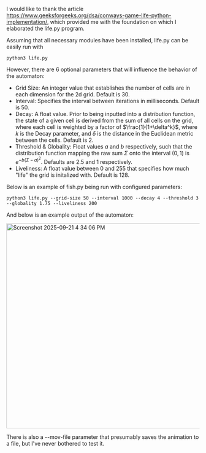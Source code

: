 I would like to thank the article https://www.geeksforgeeks.org/dsa/conways-game-life-python-implementation/, which provided me with the foundation on which I elaborated the life.py program.

Assuming that all necessary modules have been installed, life.py can be easily run with

```python3 life.py```

However, there are 6 optional parameters that will influence the behavior of the automaton:

- Grid Size: An integer value that establishes the number of cells are in each dimension for the 2d grid. Default is 30.
- Interval: Specifies the interval between iterations in milliseconds. Default is 50.
- Decay: A float value. Prior to being inputted into a distribution function, the state of a given cell is derived from the sum of all cells on the grid, where each cell is weighted by a factor of $\frac{1}{1+\delta^k}$, where $k$ is the Decay parameter, and $\delta$ is the distance in the Euclidean metric between the cells. Default is 2.
- Threshold & Globality: Float values $a$ and $b$ respectively, such that the distribution function mapping the raw sum $\Sigma$ onto the interval $(0,1)$ is $e^{-b(\Sigma-a)^2}$. Defaults are 2.5 and 1 respectively.
- Liveliness: A float value between 0 and 255 that specifies how much "life" the grid is initalized with. Default is 128.

Below is an example of fish.py being run with configured parameters:

```python3 life.py --grid-size 50 --interval 1000 --decay 4 --threshold 3 --globality 1.75 --liveliness 200```

And below is an example output of the automaton:

<img width="996" height="534" alt="Screenshot 2025-09-21 4 34 06 PM" src="https://github.com/user-attachments/assets/96e0edff-4f0f-461e-ae14-988c17b09ded" />

There is also a --mov-file parameter that presumably saves the animation to a file, but I've never bothered to test it.
